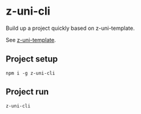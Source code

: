 # z-uni-cli
Build up a project quickly based on z-uni-template.

See [z-uni-template](https://github.com/zwl4488/z-uni-template).


## Project setup
```
npm i -g z-uni-cli
```

## Project run
```
z-uni-cli
```